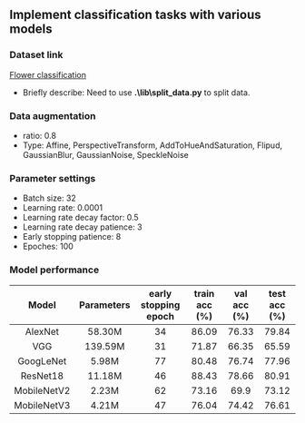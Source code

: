 ## Implement classification tasks with various models

### Dataset link
[Flower classification](https://storage.googleapis.com/download.tensorflow.org/example_images/flower_photos.tgz)

- Briefly describe: Need to use **.\lib\split_data.py** to split data.

### Data augmentation
- ratio: 0.8
- Type: Affine, PerspectiveTransform, AddToHueAndSaturation, Flipud, GaussianBlur, GaussianNoise, SpeckleNoise

### Parameter settings
- Batch size: 32
- Learning rate: 0.0001
- Learning rate decay factor: 0.5
- Learning rate decay patience: 3
- Early stopping patience: 8
- Epoches: 100

### Model performance
|     Model   | Parameters  | early stopping  epoch |   train acc (%)   |   val acc (%)   |   test acc (%)   |
|    :----:   |   :----:    |       :----:          |      :----:       |     :----:      |      :----:      |
|    AlexNet  |   58.30M    |         34            |       86.09       |     76.33       |      79.84       |  
|      VGG    |  139.59M    |         31            |       71.87       |     66.35       |      65.59       |  
|   GoogLeNet |    5.98M    |         77            |       80.48       |     76.74       |      77.96       |  
|    ResNet18 |   11.18M    |         46            |       88.43       |     78.66       |      80.91       |  
| MobileNetV2 |    2.23M    |         62            |       73.16       |      69.9       |      73.12       | 
| MobileNetV3 |    4.21M    |         47            |       76.04       |     74.42       |      76.61       | 
 






